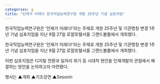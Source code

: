 ```yaml
---
categories: g
title: "인재가 미래다 한국직업능력연구원 개원 25주년 기념 심포지엄"
---
```



한국직업능력연구원은 &lsquo;인재가 미래다!&rsquo;라는 주제로 개원 25주년 및 기관명칭 변경 1주년 기념 심포지엄을 지난 9월 27일 로얄호텔서울 그랜드볼룸에서 개최했다.



한국직업능력연구원은 &lsquo;인재가 미래다!&rsquo;라는 주제로 개원 25주년 및 기관명칭 변경 1주년 기념 심포지엄을 지난 9월 27일 로얄호텔서울 그랜드볼룸에서 개최했다.

이번 심포지엄은 디지털 전환과 일자리 위기 등 시대적 현안을 인재개발의 관점에서 해결하는 방안을 논의하고자 마련됐다.

행사는 ▲개회 ▲기조강연 ▲Sessoin 